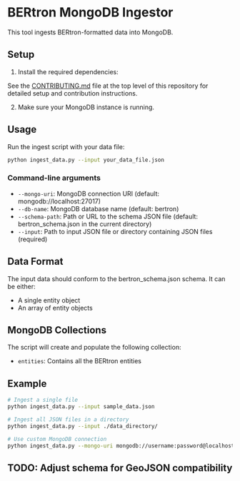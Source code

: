 # BERtron MongoDB Ingestor

This tool ingests BERtron-formatted data into MongoDB.

## Setup

1. Install the required dependencies:

 See the [CONTRIBUTING.md](../CONTRIBUTING.md) file at the top level of this repository for detailed setup and contribution instructions.

2. Make sure your MongoDB instance is running.

## Usage

Run the ingest script with your data file:

```bash
python ingest_data.py --input your_data_file.json
```

### Command-line arguments

- `--mongo-uri`: MongoDB connection URI (default: mongodb://localhost:27017)
- `--db-name`: MongoDB database name (default: bertron)
- `--schema-path`: Path or URL to the schema JSON file (default: bertron_schema.json in the current directory)
- `--input`: Path to input JSON file or directory containing JSON files (required)

## Data Format

The input data should conform to the bertron_schema.json schema. It can be either:

- A single entity object
- An array of entity objects

## MongoDB Collections

The script will create and populate the following collection:

- `entities`: Contains all the BERtron entities

## Example

```bash
# Ingest a single file
python ingest_data.py --input sample_data.json

# Ingest all JSON files in a directory
python ingest_data.py --input ./data_directory/

# Use custom MongoDB connection
python ingest_data.py --mongo-uri mongodb://username:password@localhost:27017 --db-name bertron_dev --input sample_data.json
```

## TODO: Adjust schema for GeoJSON compatibility
